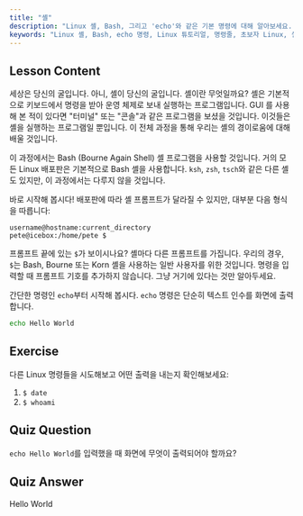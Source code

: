 ```yaml
---
title: "셸"
description: "Linux 셸, Bash, 그리고 'echo'와 같은 기본 명령에 대해 알아보세요. 셸 프롬프트를 이해하고 이 초보자 친화적인 가이드로 Linux 여정을 시작하세요."
keywords: "Linux 셸, Bash, echo 명령, Linux 튜토리얼, 명령줄, 초보자 Linux, 셸 프롬프트, Linux 가이드"
---
```


## Lesson Content

세상은 당신의 굴입니다. 아니, 셸이 당신의 굴입니다. 셸이란 무엇일까요? 셸은 기본적으로 키보드에서 명령을 받아 운영 체제로 보내 실행하는 프로그램입니다. GUI 를 사용해 본 적이 있다면 "터미널" 또는 "콘솔"과 같은 프로그램을 보셨을 것입니다. 이것들은 셸을 실행하는 프로그램일 뿐입니다. 이 전체 과정을 통해 우리는 셸의 경이로움에 대해 배울 것입니다.

이 과정에서는 Bash (Bourne Again Shell) 셸 프로그램을 사용할 것입니다. 거의 모든 Linux 배포판은 기본적으로 Bash 셸을 사용합니다. `ksh`, `zsh`, `tsch`와 같은 다른 셸도 있지만, 이 과정에서는 다루지 않을 것입니다.

바로 시작해 봅시다! 배포판에 따라 셸 프롬프트가 달라질 수 있지만, 대부분 다음 형식을 따릅니다:

```plaintext
username@hostname:current_directory
pete@icebox:/home/pete $
```

프롬프트 끝에 있는 `$`가 보이시나요? 셸마다 다른 프롬프트를 가집니다. 우리의 경우, `$`는 Bash, Bourne 또는 Korn 셸을 사용하는 일반 사용자를 위한 것입니다. 명령을 입력할 때 프롬프트 기호를 추가하지 않습니다. 그냥 거기에 있다는 것만 알아두세요.

간단한 명령인 `echo`부터 시작해 봅시다. `echo` 명령은 단순히 텍스트 인수를 화면에 출력합니다.

```bash
echo Hello World
```

## Exercise

다른 Linux 명령들을 시도해보고 어떤 출력을 내는지 확인해보세요:

1. `$ date`
2. `$ whoami`

## Quiz Question

`echo Hello World`를 입력했을 때 화면에 무엇이 출력되어야 할까요?

## Quiz Answer

Hello World
